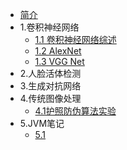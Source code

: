 * [简介](README.md)
* 1\.卷积神经网络
  * [1.1 卷积神经网络综述](/article/cnn/卷积神经网络综述.md)
  * [1.2 AlexNet](/article/cnn/alexnet.md)
  * [1.3 VGG Net](/article/cnn/vgg.md)
* 2\.人脸活体检测
* 3\.生成对抗网络
* 4\.传统图像处理
  * [4.1护照防伪算法实验](/article/图像处理/护照防伪实验.md)
* 5\.JVM笔记
  * [5.1]()
